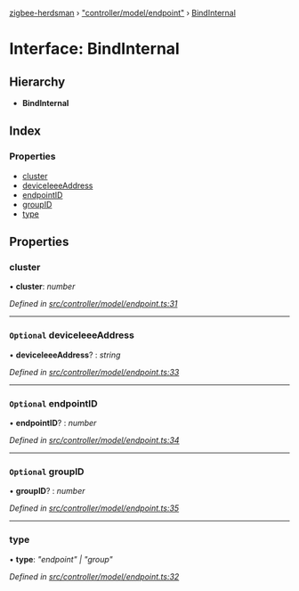 [zigbee-herdsman](../README.md) › ["controller/model/endpoint"](../modules/_controller_model_endpoint_.md) › [BindInternal](_controller_model_endpoint_.bindinternal.md)

# Interface: BindInternal

## Hierarchy

* **BindInternal**

## Index

### Properties

* [cluster](_controller_model_endpoint_.bindinternal.md#cluster)
* [deviceIeeeAddress](_controller_model_endpoint_.bindinternal.md#optional-deviceieeeaddress)
* [endpointID](_controller_model_endpoint_.bindinternal.md#optional-endpointid)
* [groupID](_controller_model_endpoint_.bindinternal.md#optional-groupid)
* [type](_controller_model_endpoint_.bindinternal.md#type)

## Properties

###  cluster

• **cluster**: *number*

*Defined in [src/controller/model/endpoint.ts:31](https://github.com/Koenkk/zigbee-herdsman/blob/293b172/src/controller/model/endpoint.ts#L31)*

___

### `Optional` deviceIeeeAddress

• **deviceIeeeAddress**? : *string*

*Defined in [src/controller/model/endpoint.ts:33](https://github.com/Koenkk/zigbee-herdsman/blob/293b172/src/controller/model/endpoint.ts#L33)*

___

### `Optional` endpointID

• **endpointID**? : *number*

*Defined in [src/controller/model/endpoint.ts:34](https://github.com/Koenkk/zigbee-herdsman/blob/293b172/src/controller/model/endpoint.ts#L34)*

___

### `Optional` groupID

• **groupID**? : *number*

*Defined in [src/controller/model/endpoint.ts:35](https://github.com/Koenkk/zigbee-herdsman/blob/293b172/src/controller/model/endpoint.ts#L35)*

___

###  type

• **type**: *"endpoint" | "group"*

*Defined in [src/controller/model/endpoint.ts:32](https://github.com/Koenkk/zigbee-herdsman/blob/293b172/src/controller/model/endpoint.ts#L32)*
